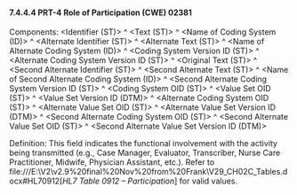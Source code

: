 #### 7.4.4.4 PRT-4 Role of Participation (CWE) 02381 

Components: &lt;Identifier (ST)> ^ &lt;Text (ST)> ^ &lt;Name of Coding System (ID)> ^ &lt;Alternate Identifier (ST)> ^ &lt;Alternate Text (ST)> ^ &lt;Name of Alternate Coding System (ID)> ^ &lt;Coding System Version ID (ST)> ^ &lt;Alternate Coding System Version ID (ST)> ^ &lt;Original Text (ST)> ^ &lt;Second Alternate Identifier (ST)> ^ &lt;Second Alternate Text (ST)> ^ &lt;Name of Second Alternate Coding System (ID)> ^ &lt;Second Alternate Coding System Version ID (ST)> ^ &lt;Coding System OID (ST)> ^ &lt;Value Set OID (ST)> ^ &lt;Value Set Version ID (DTM)> ^ &lt;Alternate Coding System OID (ST)> ^ &lt;Alternate Value Set OID (ST)> ^ &lt;Alternate Value Set Version ID (DTM)> ^ &lt;Second Alternate Coding System OID (ST)> ^ &lt;Second Alternate Value Set OID (ST)> ^ &lt;Second Alternate Value Set Version ID (DTM)>

Definition: This field indicates the functional involvement with the activity being transmitted (e.g., Case Manager, Evaluator, Transcriber, Nurse Care Practitioner, Midwife, Physician Assistant, etc.). Refer to file:///E:\V2\v2.9%20final%20Nov%20from%20Frank\V29_CH02C_Tables.docx#HL70912[_HL7 Table 0912 – Participation_] for valid values.
